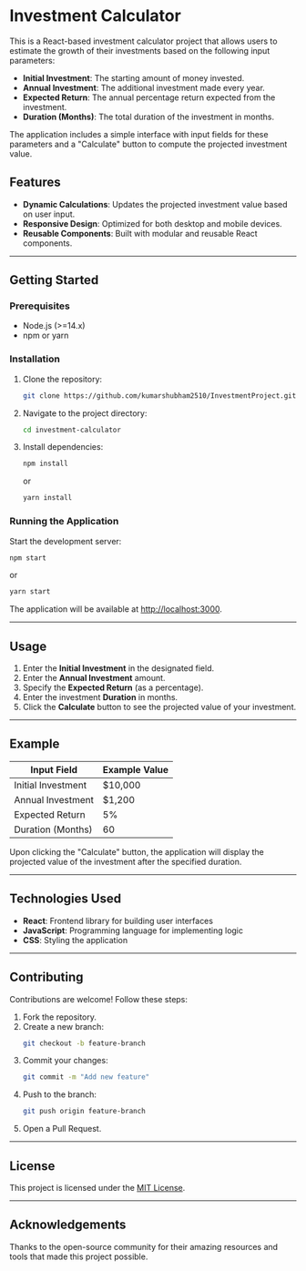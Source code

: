 # Investment Calculator

This is a React-based investment calculator project that allows users to estimate the growth of their investments based on the following input parameters:

- **Initial Investment**: The starting amount of money invested.
- **Annual Investment**: The additional investment made every year.
- **Expected Return**: The annual percentage return expected from the investment.
- **Duration (Months)**: The total duration of the investment in months.

The application includes a simple interface with input fields for these parameters and a "Calculate" button to compute the projected investment value.

## Features

- **Dynamic Calculations**: Updates the projected investment value based on user input.
- **Responsive Design**: Optimized for both desktop and mobile devices.
- **Reusable Components**: Built with modular and reusable React components.

---

## Getting Started

### Prerequisites

- Node.js (>=14.x)
- npm or yarn

### Installation

1. Clone the repository:
   ```bash
   git clone https://github.com/kumarshubham2510/InvestmentProject.git
   ```
2. Navigate to the project directory:
   ```bash
   cd investment-calculator
   ```
3. Install dependencies:
   ```bash
   npm install
   ```
   or
   ```bash
   yarn install
   ```

### Running the Application

Start the development server:

```bash
npm start
```

or

```bash
yarn start
```

The application will be available at [http://localhost:3000](http://localhost:3000).

---

## Usage

1. Enter the **Initial Investment** in the designated field.
2. Enter the **Annual Investment** amount.
3. Specify the **Expected Return** (as a percentage).
4. Enter the investment **Duration** in months.
5. Click the **Calculate** button to see the projected value of your investment.

---

## Example

| Input Field        | Example Value |
| ------------------ | ------------- |
| Initial Investment | $10,000       |
| Annual Investment  | $1,200        |
| Expected Return    | 5%            |
| Duration (Months)  | 60            |

Upon clicking the "Calculate" button, the application will display the projected value of the investment after the specified duration.

---

## Technologies Used

- **React**: Frontend library for building user interfaces
- **JavaScript**: Programming language for implementing logic
- **CSS**: Styling the application

---

## Contributing

Contributions are welcome! Follow these steps:

1. Fork the repository.
2. Create a new branch:
   ```bash
   git checkout -b feature-branch
   ```
3. Commit your changes:
   ```bash
   git commit -m "Add new feature"
   ```
4. Push to the branch:
   ```bash
   git push origin feature-branch
   ```
5. Open a Pull Request.

---

## License

This project is licensed under the [MIT License](LICENSE).

---

## Acknowledgements

Thanks to the open-source community for their amazing resources and tools that made this project possible.
